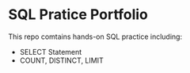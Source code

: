 # SQL Pratice Portfolio

This repo comtains hands-on SQL practice including:
- SELECT Statement
- COUNT, DISTINCT, LIMIT